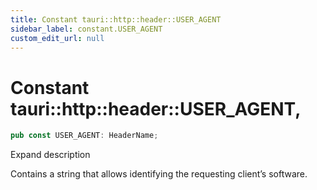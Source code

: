 ```yaml
---
title: Constant tauri::http::header::USER_AGENT
sidebar_label: constant.USER_AGENT
custom_edit_url: null
---
```


  # Constant tauri::http&#x3A;:header::USER_AGENT,

```rs
pub const USER_AGENT: HeaderName;
```

Expand description

Contains a string that allows identifying the requesting client’s software.
  